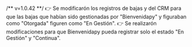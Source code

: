 /** v=1.0.42 **/
👉 Se modificarón los registros de bajas y del CRM para que las bajas que habían sido gestionadas por "Bienvenidapy" y figuraban como "Otorgada" figuren como "En Gestión".
👉 Se realizarón modificaciones para que Bienvenidapy pueda registrar solo el estado "En Gestión" y "Continua".
